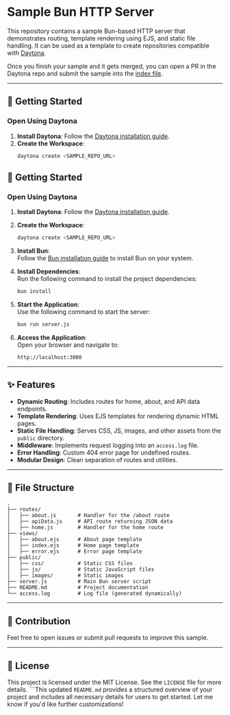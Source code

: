# Sample Bun HTTP Server

This repository contains a sample Bun-based HTTP server that demonstrates routing, template rendering using EJS, and static file handling. It can be used as a template to create repositories compatible with [Daytona](https://github.com/daytonaio/daytona).

Once you finish your sample and it gets merged, you can open a PR in the Daytona repo and submit the sample into the [index file](https://github.com/daytonaio/daytona/blob/main/hack/samples/index.json).

---

## 🚀 Getting Started  

### Open Using Daytona  

1. **Install Daytona**: Follow the [Daytona installation guide](https://www.daytona.io/docs/installation/installation/).  
2. **Create the Workspace**:  
   ```bash  
   daytona create <SAMPLE_REPO_URL> 
## 🚀 Getting Started  

### Open Using Daytona  

1. **Install Daytona**: Follow the [Daytona installation guide](https://www.daytona.io/docs/installation/installation/).  
2. **Create the Workspace**:  
   ```bash  
   daytona create <SAMPLE_REPO_URL> 
   ```  
3. **Install Bun**:  
   Follow the [Bun installation guide](https://bun.sh/docs/install) to install Bun on your system.  
4. **Install Dependencies**:  
   Run the following command to install the project dependencies:  
   ```bash  
   bun install  
   ```  
5. **Start the Application**:  
   Use the following command to start the server:  
   ```bash  
   bun run server.js  
   ```  

6. **Access the Application**:  
   Open your browser and navigate to:  
   ```
   http://localhost:3000
   ```

---

## ✨ Features  

- **Dynamic Routing**: Includes routes for home, about, and API data endpoints.  
- **Template Rendering**: Uses EJS templates for rendering dynamic HTML pages.  
- **Static File Handling**: Serves CSS, JS, images, and other assets from the `public` directory.  
- **Middleware**: Implements request logging into an `access.log` file.  
- **Error Handling**: Custom 404 error page for undefined routes.  
- **Modular Design**: Clean separation of routes and utilities.  

---

## 📂 File Structure  

```
.
├── routes/
│   ├── about.js       # Handler for the /about route
│   ├── apiData.js     # API route returning JSON data
│   ├── home.js        # Handler for the home route
├── views/
│   ├── about.ejs      # About page template
│   ├── index.ejs      # Home page template
│   ├── error.ejs      # Error page template
├── public/
│   ├── css/           # Static CSS files
│   ├── js/            # Static JavaScript files
│   ├── images/        # Static images
├── server.js          # Main Bun server script
├── README.md          # Project documentation
└── access.log         # Log file (generated dynamically)
```

---

## 🤝 Contribution  

Feel free to open issues or submit pull requests to improve this sample.

---

## 📝 License  

This project is licensed under the MIT License. See the `LICENSE` file for more details.
```This updated `README.md` provides a structured overview of your project and includes all necessary details for users to get started. Let me know if you'd like further customizations!